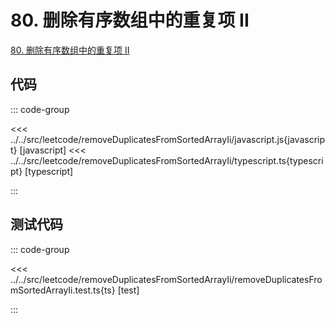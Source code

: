 # 80. 删除有序数组中的重复项 II

[80. 删除有序数组中的重复项 II](https://leetcode.cn/problems/remove-duplicates-from-sorted-array-ii/)

## 代码

::: code-group

<<< ../../src/leetcode/removeDuplicatesFromSortedArrayIi/javascript.js{javascript} [javascript]
<<< ../../src/leetcode/removeDuplicatesFromSortedArrayIi/typescript.ts{typescript} [typescript]

:::

## 测试代码

::: code-group

<<< ../../src/leetcode/removeDuplicatesFromSortedArrayIi/removeDuplicatesFromSortedArrayIi.test.ts{ts} [test]

:::
